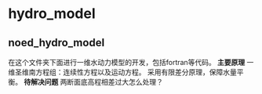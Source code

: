 # hydro_model
## noed_hydro_model
在这个文件夹下面进行一维水动力模型的开发，包括fortran等代码。
**主要原理**
一维圣维南方程组：连续性方程以及运动方程。
采用有限差分原理，保障水量平衡。
**待解决问题**
两断面底高程相差过大怎么处理？